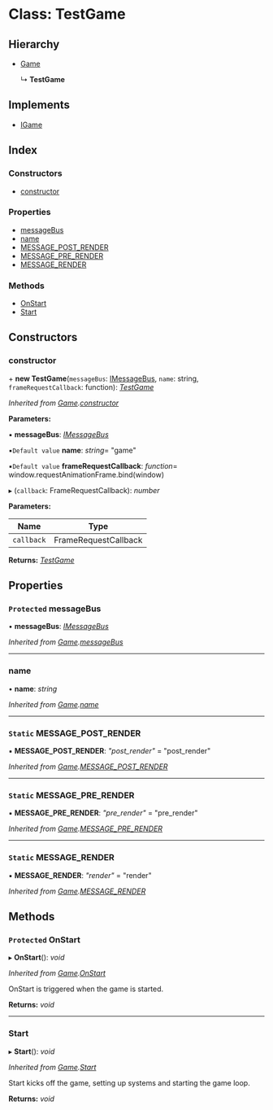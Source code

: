 
# Class: TestGame

## Hierarchy

* [Game](game.md)

  ↳ **TestGame**

## Implements

* [IGame](../interfaces/igame.md)

## Index

### Constructors

* [constructor](testgame.md#constructor)

### Properties

* [messageBus](testgame.md#protected-messagebus)
* [name](testgame.md#name)
* [MESSAGE_POST_RENDER](testgame.md#static-message_post_render)
* [MESSAGE_PRE_RENDER](testgame.md#static-message_pre_render)
* [MESSAGE_RENDER](testgame.md#static-message_render)

### Methods

* [OnStart](testgame.md#protected-onstart)
* [Start](testgame.md#start)

## Constructors

###  constructor

\+ **new TestGame**(`messageBus`: [IMessageBus](../interfaces/imessagebus.md), `name`: string, `frameRequestCallback`: function): *[TestGame](testgame.md)*

*Inherited from [Game](game.md).[constructor](game.md#constructor)*

**Parameters:**

▪ **messageBus**: *[IMessageBus](../interfaces/imessagebus.md)*

▪`Default value`  **name**: *string*= "game"

▪`Default value`  **frameRequestCallback**: *function*= window.requestAnimationFrame.bind(window)

▸ (`callback`: FrameRequestCallback): *number*

**Parameters:**

Name | Type |
------ | ------ |
`callback` | FrameRequestCallback |

**Returns:** *[TestGame](testgame.md)*

## Properties

### `Protected` messageBus

• **messageBus**: *[IMessageBus](../interfaces/imessagebus.md)*

*Inherited from [Game](game.md).[messageBus](game.md#protected-messagebus)*

___

###  name

• **name**: *string*

*Inherited from [Game](game.md).[name](game.md#name)*

___

### `Static` MESSAGE_POST_RENDER

▪ **MESSAGE_POST_RENDER**: *"post_render"* = "post_render"

*Inherited from [Game](game.md).[MESSAGE_POST_RENDER](game.md#static-message_post_render)*

___

### `Static` MESSAGE_PRE_RENDER

▪ **MESSAGE_PRE_RENDER**: *"pre_render"* = "pre_render"

*Inherited from [Game](game.md).[MESSAGE_PRE_RENDER](game.md#static-message_pre_render)*

___

### `Static` MESSAGE_RENDER

▪ **MESSAGE_RENDER**: *"render"* = "render"

*Inherited from [Game](game.md).[MESSAGE_RENDER](game.md#static-message_render)*

## Methods

### `Protected` OnStart

▸ **OnStart**(): *void*

*Inherited from [Game](game.md).[OnStart](game.md#protected-onstart)*

OnStart is triggered when the game is started.

**Returns:** *void*

___

###  Start

▸ **Start**(): *void*

*Inherited from [Game](game.md).[Start](game.md#start)*

Start kicks off the game, setting up systems and starting the game loop.

**Returns:** *void*
